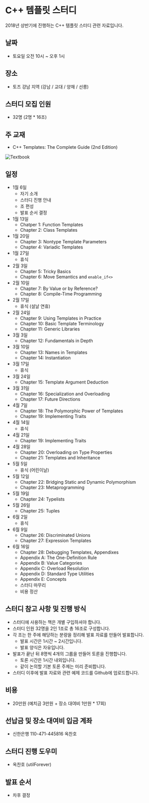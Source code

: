 # C++ 템플릿 스터디

2018년 상반기에 진행하는 C++ 템플릿 스터디 관련 자료입니다.

## 날짜

- 토요일 오전 10시 ~ 오후 1시

## 장소

- 토즈 강남 지역 (강남 / 교대 / 양재 / 선릉)

## 스터디 모집 인원

- 32명 (2명 * 16조)

## 주 교재

- C++ Templates: The Complete Guide (2nd Edition)

![Textbook](https://github.com/CppKorea/CppTemplateStudy/blob/master/Textbook.jpg)

## 일정

- 1월 6일
    - 자기 소개
    - 스터디 진행 안내
    - 조 편성
    - 발표 순서 결정
- 1월 13일
    - Chatper 1: Function Templates
    - Chapter 2: Class Templates
- 1월 20일
    - Chapter 3: Nontype Template Parameters
    - Chapter 4: Variadic Templates
- 1월 27일
    - 휴식
- 2월 3일
    - Chapter 5: Tricky Basics
    - Chapter 6: Move Semantics and ```enable_if<>```
- 2월 10일
    - Chapter 7: By Value or by Reference?
    - Chapter 8: Compile-Time Programming
- 2월 17일
    - 휴식 (설날 연휴)
- 2월 24일
    - Chapter 9: Using Templates in Practice
    - Chapter 10: Basic Template Terminology
    - Chapter 11: Generic Libraries
- 3월 3일
    - Chapter 12: Fundamentals in Depth
- 3월 10일
    - Chapter 13: Names in Templates
    - Chapter 14: Instantiation
- 3월 17일
    - 휴식
- 3월 24일
    - Chapter 15: Template Argument Deduction
- 3월 31일
    - Chapter 16: Specialization and Overloading
    - Chapter 17: Future Directions
- 4월 7일
    - Chapter 18: The Polymorphic Power of Templates
    - Chapter 19: Implementing Traits
- 4월 14일
    - 휴식
- 4월 21일
    - Chapter 19: Implementing Traits
- 4월 28일
    - Chapter 20: Overloading on Type Properties
    - Chapter 21: Templates and Inheritance
- 5월 5일
    - 휴식 (어린이날)
- 5월 12일
    - Chapter 22: Bridging Static and Dynamic Polymorphism
    - Chapter 23: Metaprogramming
- 5월 19일
    - Chapter 24: Typelists
- 5월 26일
    - Chapter 25: Tuples
- 6월 2일
    - 휴식
- 6월 9일
    - Chapter 26: Discriminated Unions
    - Chapter 27: Expression Templates
- 6월 16일
    - Chapter 28: Debugging Templates, Appendixes
    - Appendix A: The One-Definition Rule
    - Appendix B: Value Categories
    - Appendix C: Overload Resolution
    - Appendix D: Standard Type Utilities
    - Appendix E: Concepts
    - 스터디 마무리
    - 비용 정산

## 스터디 참고 사항 및 진행 방식

- 스터디에 사용하는 책은 개별 구입하셔야 합니다.
- 스터디 인원 32명을 2인 1조로 총 16조로 구성합니다.
- 각 조는 한 주에 해당하는 분량을 정리해 발표 자료를 만들어 발표합니다.
    - 발표 시간은 1시간 ~ 2시간입니다.
    - 발표 양식은 자유입니다.
- 발표가 끝난 뒤 8명씩 4개의 그룹을 만들어 토론을 진행합니다.
    - 토론 시간은 1시간 내외입니다.
    - 같이 논의할 기본 토론 주제는 미리 준비합니다.
- 스터디 이후에 발표 자료와 관련 예제 코드를 Github에 업로드합니다.

## 비용

- 20만원 (예치금 3만원 + 장소 대여비 1만원 * 17회)

## 선납금 및 장소 대여비 입금 계좌

- 신한은행 110-471-445816 옥찬호

## 스터디 진행 도우미

- 옥찬호 (utilForever)

## 발표 순서

- 차후 결정
